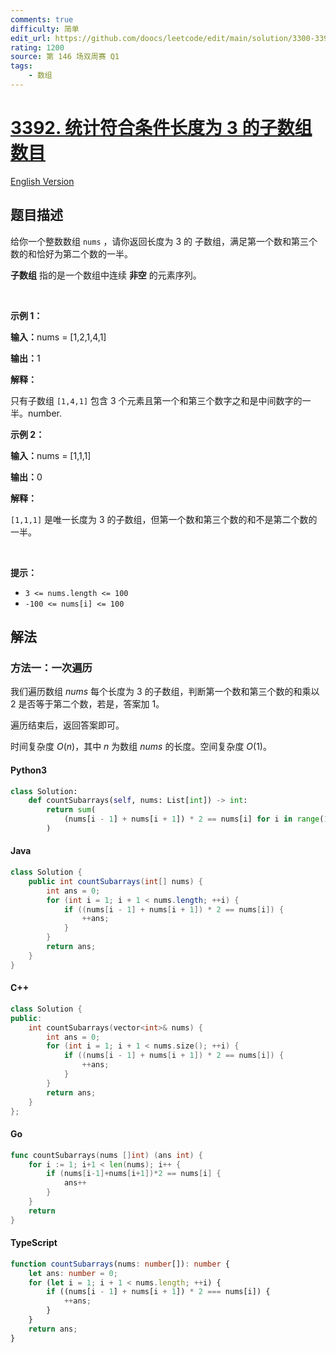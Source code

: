 ```yaml
---
comments: true
difficulty: 简单
edit_url: https://github.com/doocs/leetcode/edit/main/solution/3300-3399/3392.Count%20Subarrays%20of%20Length%20Three%20With%20a%20Condition/README.md
rating: 1200
source: 第 146 场双周赛 Q1
tags:
    - 数组
---
```


<!-- problem:start -->

# [3392. 统计符合条件长度为 3 的子数组数目](https://leetcode.cn/problems/count-subarrays-of-length-three-with-a-condition)

[English Version](/solution/3300-3399/3392.Count%20Subarrays%20of%20Length%20Three%20With%20a%20Condition/README_EN.md)

## 题目描述

<!-- description:start -->

<p>给你一个整数数组&nbsp;<code>nums</code>&nbsp;，请你返回长度为 3 的 <span data-keyword="subarray-nonempty">子数组</span>，满足第一个数和第三个数的和恰好为第二个数的一半。</p>

<p><strong>子数组</strong>&nbsp;指的是一个数组中连续 <strong>非空</strong>&nbsp;的元素序列。</p>

<p>&nbsp;</p>

<p><strong class="example">示例 1：</strong></p>

<div class="example-block">
<p><span class="example-io"><b>输入：</b>nums = [1,2,1,4,1]</span></p>

<p><span class="example-io"><b>输出：</b>1</span></p>

<p><b>解释：</b></p>

<p>只有子数组&nbsp;<code>[1,4,1]</code>&nbsp;包含 3 个元素且第一个和第三个数字之和是中间数字的一半。number.</p>
</div>

<p><strong class="example">示例 2：</strong></p>

<div class="example-block">
<p><span class="example-io"><b>输入：</b>nums = [1,1,1]</span></p>

<p><span class="example-io"><b>输出：</b>0</span></p>

<p><b>解释：</b></p>

<p><code>[1,1,1]</code>&nbsp;是唯一长度为 3 的子数组，但第一个数和第三个数的和不是第二个数的一半。</p>
</div>

<p>&nbsp;</p>

<p><strong>提示：</strong></p>

<ul>
	<li><code>3 &lt;= nums.length &lt;= 100</code></li>
	<li><code><font face="monospace">-100 &lt;= nums[i] &lt;= 100</font></code></li>
</ul>

<!-- description:end -->

## 解法

<!-- solution:start -->

### 方法一：一次遍历

我们遍历数组 $\textit{nums}$ 每个长度为 $3$ 的子数组，判断第一个数和第三个数的和乘以 $2$ 是否等于第二个数，若是，答案加 $1$。

遍历结束后，返回答案即可。

时间复杂度 $O(n)$，其中 $n$ 为数组 $\textit{nums}$ 的长度。空间复杂度 $O(1)$。

<!-- tabs:start -->

#### Python3

```python
class Solution:
    def countSubarrays(self, nums: List[int]) -> int:
        return sum(
            (nums[i - 1] + nums[i + 1]) * 2 == nums[i] for i in range(1, len(nums) - 1)
        )
```

#### Java

```java
class Solution {
    public int countSubarrays(int[] nums) {
        int ans = 0;
        for (int i = 1; i + 1 < nums.length; ++i) {
            if ((nums[i - 1] + nums[i + 1]) * 2 == nums[i]) {
                ++ans;
            }
        }
        return ans;
    }
}
```

#### C++

```cpp
class Solution {
public:
    int countSubarrays(vector<int>& nums) {
        int ans = 0;
        for (int i = 1; i + 1 < nums.size(); ++i) {
            if ((nums[i - 1] + nums[i + 1]) * 2 == nums[i]) {
                ++ans;
            }
        }
        return ans;
    }
};
```

#### Go

```go
func countSubarrays(nums []int) (ans int) {
	for i := 1; i+1 < len(nums); i++ {
		if (nums[i-1]+nums[i+1])*2 == nums[i] {
			ans++
		}
	}
	return
}
```

#### TypeScript

```ts
function countSubarrays(nums: number[]): number {
    let ans: number = 0;
    for (let i = 1; i + 1 < nums.length; ++i) {
        if ((nums[i - 1] + nums[i + 1]) * 2 === nums[i]) {
            ++ans;
        }
    }
    return ans;
}
```

<!-- tabs:end -->

<!-- solution:end -->

<!-- problem:end -->
